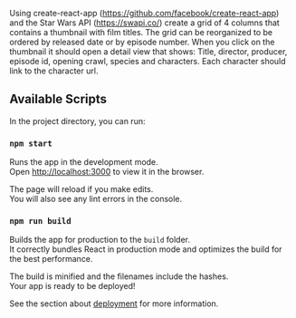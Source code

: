 Using create-react-app (https://github.com/facebook/create-react-app) and the Star Wars API (https://swapi.co/) create a grid of 4 columns that contains a thumbnail with film titles. The grid can be reorganized to be ordered by released date or by episode number. When you click on the thumbnail it should open a detail view that shows: Title, director, producer, episode id, opening crawl, species and characters. Each character should link to the character url.

## Available Scripts

In the project directory, you can run:

### `npm start`

Runs the app in the development mode.<br>
Open [http://localhost:3000](http://localhost:3000) to view it in the browser.

The page will reload if you make edits.<br>
You will also see any lint errors in the console.

### `npm run build`

Builds the app for production to the `build` folder.<br>
It correctly bundles React in production mode and optimizes the build for the best performance.

The build is minified and the filenames include the hashes.<br>
Your app is ready to be deployed!

See the section about [deployment](https://facebook.github.io/create-react-app/docs/deployment) for more information.

